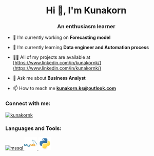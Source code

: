 <h1 align="center">Hi 👋, I'm Kunakorn</h1>
<h3 align="center">An enthusiasm learner</h3>

- 🔭 I’m currently working on **Forecasting model**

- 🌱 I’m currently learning **Data engineer and Automation process**

- 👨‍💻 All of my projects are available at [https://www.linkedin.com/in/kunakornk/](https://www.linkedin.com/in/kunakornk/)

- 💬 Ask me about **Business Analyst**

- 📫 How to reach me **kunakorn.ks@outlook.com**

<h3 align="left">Connect with me:</h3>
<p align="left">
<a href="https://linkedin.com/in/kunakornk" target="blank"><img align="center" src="https://raw.githubusercontent.com/rahuldkjain/github-profile-readme-generator/master/src/images/icons/Social/linked-in-alt.svg" alt="kunakornk" height="30" width="40" /></a>
</p>

<h3 align="left">Languages and Tools:</h3>
<p align="left"> <a href="https://www.microsoft.com/en-us/sql-server" target="_blank" rel="noreferrer"> <img src="https://www.svgrepo.com/show/303229/microsoft-sql-server-logo.svg" alt="mssql" width="40" height="40"/> </a> <a href="https://www.mysql.com/" target="_blank" rel="noreferrer"> <img src="https://raw.githubusercontent.com/devicons/devicon/master/icons/mysql/mysql-original-wordmark.svg" alt="mysql" width="40" height="40"/> </a> <a href="https://www.python.org" target="_blank" rel="noreferrer"> <img src="https://raw.githubusercontent.com/devicons/devicon/master/icons/python/python-original.svg" alt="python" width="40" height="40"/> </a> </p>
